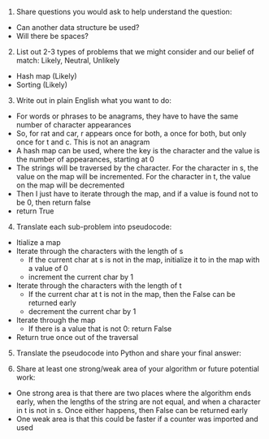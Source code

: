 1. Share questions you would ask to help understand the question:
- Can another data structure be used?
- Will there be spaces?

2. List out 2-3 types of problems that we might consider and our belief of match: Likely, Neutral, Unlikely
- Hash map (Likely)
- Sorting (Likely)

3. Write out in plain English what you want to do:
- For words or phrases to be anagrams, they have to have the same number of character appearances
- So, for rat and car, r appears once for both, a once for both, but only once for t and c. This is not an anagram
- A hash map can be used, where the key is the character and the value is the number of appearances, starting at 0
- The strings will be traversed by the character. For the character in s, the value on the map will be incremented. For the character in t, the value on the map will be decremented
- Then I just have to iterate through the map, and if a value is found not to be 0, then return false
- return True 

4. Translate each sub-problem into pseudocode:
- Itialize a map 
- Iterate through the characters with the length of s
    - If the current char at s is not in the map, initialize it to in the map with a value of 0
    - increment the current char by 1
- Iterate through the characters with the length of t
    - If the current char at t is not in the map, then the False can be returned early
    - decrement the current char by 1
- Iterate through the map
    - If there is a value that is not 0: return False
- Return true once out of the traversal 

5. Translate the pseudocode into Python and share your final answer:
  <!-- class Solution:
    def isAnagram(self, s: str, t: str) -> bool:
        if len(s) != len(t): return False
        hashmap = {}

        for char in s:
            if char not in hashmap:
                hashmap[char] = 0
            hashmap[char] += 1
        for char in t:
            if char not in hashmap:
                return False
            hashmap[char] -= 1
        
        for value in hashmap.values():
            if value != 0: return False
        return True -->

6. Share at least one strong/weak area of your algorithm or future potential work:
- One strong area is that there are two places where the algorithm ends early, when the lengths of the string are not equal, and when a character in t is not in s. Once either happens, then False can be returned early
- One weak area is that this could be faster if a counter was imported and used